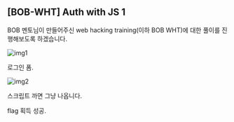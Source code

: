 ## [BOB-WHT] Auth with JS 1

BOB 멘토님이 만들어주신 web hacking training(이하 BOB WHT)에 대한 풀이를 진행해보도록 하겠습니다.

![img1](\190805\img1.png)

로그인 폼.



![img2](\190805\img2.PNG)

스크립트 까면 그냥 나옵니다.

flag 획득 성공.